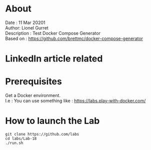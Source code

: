 # About
Date : 11 Mar 20201  
Author: Lionel Gurret  
Description : Test Docker Compose Generator  
Based on : https://github.com/brettmc/docker-compose-generator
# LinkedIn article related
# Prerequisites
Get a Docker environment.  
I.e : You can use something like : https://labs.play-with-docker.com/
# How to launch the Lab
`git clone https://github.com/labs`  
`cd labs/Lab-18`  
`./run.sh` 

